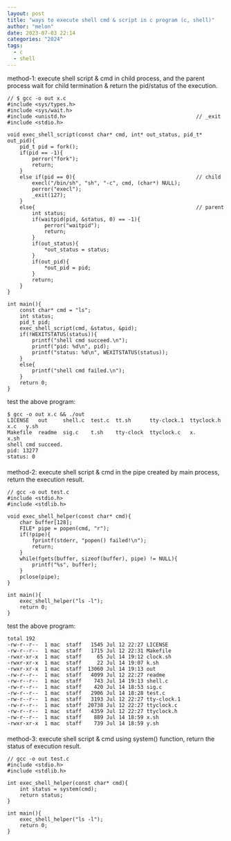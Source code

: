 ```yaml
---
layout: post
title: "ways to execute shell cmd & script in c program (c, shell)"
author: "melon"
date: 2023-07-03 22:14
categories: "2024"
tags:
  - c
  - shell
---
```


method-1: execute shell script & cmd in child process, and the parent process wait for child termination &
return the pid/status of the execution.

```text
// $ gcc -o out x.c
#include <sys/types.h>
#include <sys/wait.h>
#include <unistd.h>                                          // _exit
#include <stdio.h>

void exec_shell_script(const char* cmd, int* out_status, pid_t* out_pid){
    pid_t pid = fork();
    if(pid == -1){
        perror("fork");
        return;
    }
    else if(pid == 0){                                       // child
        execl("/bin/sh", "sh", "-c", cmd, (char*) NULL);
        perror("execl");
        _exit(127);
    }
    else{                                                    // parent
        int status;
        if(waitpid(pid, &status, 0) == -1){
            perror("waitpid");
            return;
        }
        if(out_status){
            *out_status = status;
        }
        if(out_pid){
            *out_pid = pid;
        }
        return;
    }
}

int main(){
    const char* cmd = "ls";
    int status;
    pid_t pid;
    exec_shell_script(cmd, &status, &pid);
    if(!WEXITSTATUS(status)){
        printf("shell cmd succeed.\n");
        printf("pid: %d\n", pid);
        printf("status: %d\n", WEXITSTATUS(status));
    }
    else{
        printf("shell cmd failed.\n");
    }
    return 0;
}
```

test the above program:

```text
$ gcc -o out x.c && ./out
LICENSE   out     shell.c  test.c  tt.sh      tty-clock.1  ttyclock.h  x.c   y.sh
Makefile  readme  sig.c    t.sh    tty-clock  ttyclock.c   x.          x.sh
shell cmd succeed.
pid: 13277
status: 0
```

<p style="margin-bottom: 20px;"></p>

method-2: execute shell script & cmd in the pipe created by main process, return the execution result.

```text
// gcc -o out test.c
#include <stdio.h>
#include <stdlib.h>

void exec_shell_helper(const char* cmd){
    char buffer[128];
    FILE* pipe = popen(cmd, "r");
    if(!pipe){
        fprintf(stderr, "popen() failed!\n");
        return;
    }
    while(fgets(buffer, sizeof(buffer), pipe) != NULL){
        printf("%s", buffer);
    }
    pclose(pipe);
}

int main(){
    exec_shell_helper("ls -l");
    return 0;
}
```

test the above program:

```text
total 192
-rw-r--r--  1 mac  staff   1545 Jul 12 22:27 LICENSE
-rw-r--r--  1 mac  staff   1715 Jul 12 22:31 Makefile
-rwxr-xr-x  1 mac  staff     65 Jul 14 19:12 clock.sh
-rwxr-xr-x  1 mac  staff     22 Jul 14 19:07 k.sh
-rwxr-xr-x  1 mac  staff  13060 Jul 14 19:13 out
-rw-r--r--  1 mac  staff   4099 Jul 12 22:27 readme
-rw-r--r--  1 mac  staff    743 Jul 14 19:13 shell.c
-rw-r--r--  1 mac  staff    420 Jul 14 18:53 sig.c
-rw-r--r--  1 mac  staff   2906 Jul 14 18:28 test.c
-rw-r--r--  1 mac  staff   3193 Jul 12 22:27 tty-clock.1
-rw-r--r--  1 mac  staff  20738 Jul 12 22:27 ttyclock.c
-rw-r--r--  1 mac  staff   4359 Jul 12 22:27 ttyclock.h
-rw-r--r--  1 mac  staff    889 Jul 14 18:59 x.sh
-rwxr-xr-x  1 mac  staff    739 Jul 14 18:59 y.sh
```

<p style="margin-bottom: 20px;"></p>

method-3: execute shell script & cmd using system() function, return the status of execution result.

```text
// gcc -o out test.c
#include <stdio.h>
#include <stdlib.h>

int exec_shell_helper(const char* cmd){
    int status = system(cmd);
    return status;
}

int main(){
    exec_shell_helper("ls -l");
    return 0;
}
```
